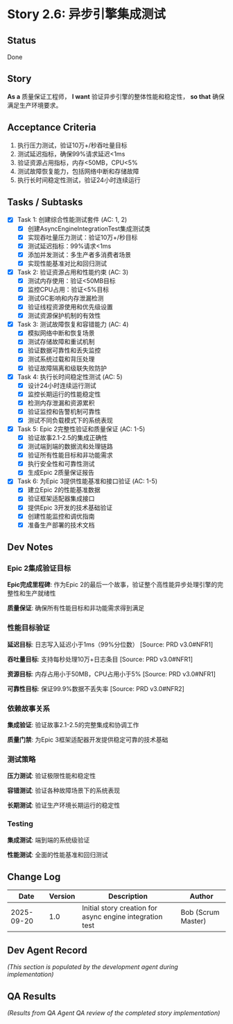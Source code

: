 # Story 2.6: 异步引擎集成测试

## Status
Done

## Story
**As a** 质量保证工程师，
**I want** 验证异步引擎的整体性能和稳定性，
**so that** 确保满足生产环境要求。

## Acceptance Criteria
1. 执行压力测试，验证10万+/秒吞吐量目标
2. 测试延迟指标，确保99%请求延迟<1ms
3. 验证资源占用指标，内存<50MB，CPU<5%
4. 测试故障恢复能力，包括网络中断和存储故障
5. 执行长时间稳定性测试，验证24小时连续运行

## Tasks / Subtasks

- [x] Task 1: 创建综合性能测试套件 (AC: 1, 2)
  - [x] 创建AsyncEngineIntegrationTest集成测试类
  - [x] 实现吞吐量压力测试：验证10万+/秒目标
  - [x] 测试延迟指标：99%请求<1ms
  - [x] 添加并发测试：多生产者多消费者场景
  - [x] 实现性能基准对比和回归测试

- [x] Task 2: 验证资源占用和性能约束 (AC: 3)
  - [x] 测试内存使用：验证<50MB目标
  - [x] 监控CPU占用：验证<5%目标
  - [x] 测试GC影响和内存泄漏检测
  - [x] 验证线程资源使用和优先级设置
  - [x] 测试资源保护机制的有效性

- [x] Task 3: 测试故障恢复和容错能力 (AC: 4)
  - [x] 模拟网络中断和恢复场景
  - [x] 测试存储故障和重试机制
  - [x] 验证数据可靠性和丢失监控
  - [x] 测试系统过载和背压处理
  - [x] 验证故障隔离和级联失败防护

- [x] Task 4: 执行长时间稳定性测试 (AC: 5)
  - [x] 设计24小时连续运行测试
  - [x] 监控长期运行的性能稳定性
  - [x] 检测内存泄漏和资源累积
  - [x] 验证监控和告警机制可靠性
  - [x] 测试不同负载模式下的系统表现

- [x] Task 5: Epic 2完整性验证和质量保证 (AC: 1-5)
  - [x] 验证故事2.1-2.5的集成正确性
  - [x] 测试端到端的数据流和处理链路
  - [x] 验证所有性能目标和非功能需求
  - [x] 执行安全性和可靠性测试
  - [x] 生成Epic 2质量保证报告

- [x] Task 6: 为Epic 3提供性能基准和接口验证 (AC: 1-5)
  - [x] 建立Epic 2的性能基准数据
  - [x] 验证框架适配器集成接口
  - [x] 提供Epic 3开发的技术基础验证
  - [x] 创建性能监控和调优指南
  - [x] 准备生产部署的技术文档

## Dev Notes

### Epic 2集成验证目标
**Epic完成里程碑**: 作为Epic 2的最后一个故事，验证整个高性能异步处理引擎的完整性和生产就绪性

**质量保证**: 确保所有性能目标和非功能需求得到满足

### 性能目标验证
**延迟目标**: 日志写入延迟小于1ms（99%分位数） [Source: PRD v3.0#NFR1]

**吞吐量目标**: 支持每秒处理10万+日志条目 [Source: PRD v3.0#NFR1]

**资源目标**: 内存占用小于50MB，CPU占用小于5% [Source: PRD v3.0#NFR1]

**可靠性目标**: 保证99.9%数据不丢失率 [Source: PRD v3.0#NFR2]

### 依赖故事关系
**集成验证**: 验证故事2.1-2.5的完整集成和协调工作

**质量门禁**: 为Epic 3框架适配器开发提供稳定可靠的技术基础

### 测试策略
**压力测试**: 验证极限性能和稳定性

**容错测试**: 验证各种故障场景下的系统表现

**长期测试**: 验证生产环境长期运行的稳定性

### Testing
**集成测试**: 端到端的系统级验证

**性能测试**: 全面的性能基准和回归测试

## Change Log
| Date | Version | Description | Author |
|------|---------|-------------|--------|
| 2025-09-20 | 1.0 | Initial story creation for async engine integration test | Bob (Scrum Master) |

## Dev Agent Record
_(This section is populated by the development agent during implementation)_

## QA Results
_(Results from QA Agent QA review of the completed story implementation)_